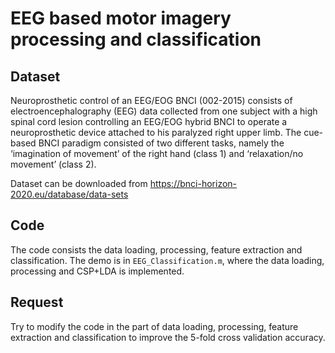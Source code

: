 # EEG based motor imagery processing and classification

## Dataset

Neuroprosthetic control of an EEG/EOG BNCI (002-2015) consists of electroencephalography (EEG) data collected from one subject with a high spinal cord lesion controlling an EEG/EOG hybrid BNCI to operate a neuroprosthetic device attached to his paralyzed right upper limb. The cue-based BNCI paradigm consisted of two different tasks, namely the ‘imagination of movement’ of the right hand (class 1) and ‘relaxation/no movement’ (class 2).

Dataset can be downloaded from https://bnci-horizon-2020.eu/database/data-sets

## Code

The code consists the data loading, processing, feature extraction and classification. The demo is in ```EEG_Classification.m```, where the data loading, processing and CSP+LDA is implemented.

## Request

Try to modify the code in the part of data loading, processing, feature extraction and classification to improve the 5-fold cross validation accuracy.

